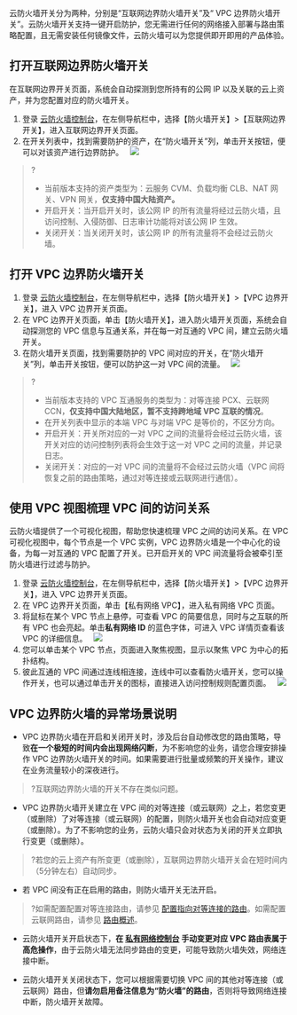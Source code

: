 云防火墙开关分为两种，分别是“互联网边界防火墙开关”及“ VPC 边界防火墙开关”。云防火墙开关支持一键开启防护，您无需进行任何的网络接入部署与路由策略配置，且无需安装任何镜像文件，云防火墙可以为您提供即开即用的产品体验。

## 打开互联网边界防火墙开关
在互联网边界开关页面，系统会自动探测到您所持有的公网 IP 以及关联的云上资产，并为您配置对应的防火墙开关。
1. 登录 [云防火墙控制台](https://console.cloud.tencent.com/cfw/switch/internet)，在左侧导航栏中，选择【防火墙开关】>【互联网边界开关】，进入互联网边界开关页面。
2. 在开关列表中，找到需要防护的资产，在“防火墙开关”列，单击开关按钮，便可以对该资产进行边界防护。
&nbsp;
![](https://main.qcloudimg.com/raw/840c46d0c73115befdf7dc338557c886.png)

>?
>- 当前版本支持的资产类型为：云服务 CVM、负载均衡 CLB、NAT 网关、VPN 网关，<strong>仅支持中国大陆资产。</strong>
>- 开启开关：当开启开关时，该公网 IP 的所有流量将经过云防火墙，且访问控制、入侵防御、日志审计功能将对该公网 IP 生效。
>- 关闭开关：当关闭开关时，该公网 IP 的所有流量将不会经过云防火墙。
>

## 打开 VPC 边界防火墙开关

1. 登录 [云防火墙控制台](https://console.cloud.tencent.com/cfw/switch/vpc)，在左侧导航栏中，选择【防火墙开关】>【VPC 边界开关】，进入 VPC 边界开关页面。
2. 在  VPC 边界开关页面，单击【防火墙开关】，进入防火墙开关页面，系统会自动探测您的 VPC 信息与互通关系，并在每一对互通的 VPC 间，建立云防火墙开关。
3. 在防火墙开关页面，找到需要防护的 VPC 间对应的开关，在“防火墙开关”列，单击开关按钮，便可以防护这一对 VPC 间的流量。
&nbsp;
![](https://main.qcloudimg.com/raw/54ff7eb8e7f5f89983d3a3a985f27436.png)

>?
>- 当前版本支持的 VPC 互通服务的类型为：对等连接 PCX、云联网 CCN，<strong>仅支持中国大陆地区，暂不支持跨地域 VPC 互联的情况</strong>。
>- 在开关列表中显示的本端 VPC 与对端 VPC 是等价的，不区分方向。</li>
>- 开启开关：开关所对应的一对 VPC 之间的流量将会经过云防火墙，该开关对应的访问控制列表将会生效于这一对 VPC 之间的流量，并记录日志。</li>
>- 关闭开关：对应的一对 VPC 间的流量将不会经过云防火墙（VPC 间将恢复之前的路由策略，通过对等连接或云联网进行通信）。

## 使用 VPC 视图梳理 VPC 间的访问关系
云防火墙提供了一个可视化视图，帮助您快速梳理 VPC 之间的访问关系。在 VPC 可视化视图中，每个节点是一个 VPC 实例，VPC 边界防火墙是一个中心化的设备，为每一对互通的 VPC 配置了开关。已开启开关的 VPC 间流量将会被牵引至防火墙进行过滤与防护。
1. 登录 [云防火墙控制台](https://console.cloud.tencent.com/cfw/switch/vpc)，在左侧导航栏中，选择【防火墙开关】>【VPC 边界开关】，进入 VPC 边界开关页面。
2. 在  VPC 边界开关页面，单击【私有网络 VPC】，进入私有网络 VPC 页面。
3. 将鼠标在某个 VPC 节点上悬停，可查看 VPC 的简要信息，同时与之互联的所有 VPC 也会亮起。单击**私有网络 ID** 的蓝色字体，可进入 VPC 详情页查看该 VPC 的详细信息。
&nbsp;
![](https://main.qcloudimg.com/raw/0ca764a89a94fbcbf3337113a382eeb5.png)
&nbsp;
4. 您可以单击某个 VPC 节点，页面进入聚焦视图，显示以聚焦 VPC 为中心的拓扑结构。
5. 彼此互通的 VPC 间通过连线相连接，连线中可以查看防火墙开关，您可以操作开关，也可以通过单击开关的图标，直接进入访问控制规则配置页面。
&nbsp;
![](https://main.qcloudimg.com/raw/0afc928690721149ed14838ba347f433.png)

## VPC 边界防火墙的异常场景说明
- VPC 边界防火墙在开启和关闭开关时，涉及后台自动修改您的路由策略，导致**在一个极短的时间内会出现网络闪断**，为不影响您的业务，请您合理安排操作 VPC 边界防火墙开关的时间。如果需要进行批量或频繁的开关操作，建议在业务流量较小的深夜进行。
>?互联网边界防火墙的开关不存在类似问题。
- VPC 边界防火墙开关建立在 VPC 间的对等连接（或云联网）之上，若您变更（或删除）了对等连接（或云联网）的配置，则防火墙开关也会自动对应变更（或删除）。为了不影响您的业务，云防火墙只会对状态为关闭的开关立即执行变更（或删除）。
>?若您的云上资产有所变更（或删除），互联网边界防火墙开关会在短时间内（5分钟左右）自动同步。
>
- 若 VPC 间没有正在启用的路由，则防火墙开关无法开启。
>?如需配置配置对等连接路由，请参见 [配置指向对等连接的路由](https://cloud.tencent.com/document/product/553/19696)。如需配置云联网路由，请参见 [路由概述](https://cloud.tencent.com/document/product/877/38801)。

- 云防火墙开关开启状态下，**在 [私有网络控制台](https://console.cloud.tencent.com/vpc/vpc?rid=1) 手动变更对应 VPC 路由表属于高危操作**，由于云防火墙无法同步路由的变更，可能导致防火墙失效，网络连接中断。

- 云防火墙开关关闭状态下，您可以根据需要切换 VPC 间的其他对等连接（或云联网）路由，但**请勿启用备注信息为“防火墙”的路由**，否则将导致网络连接中断，防火墙开关故障。
